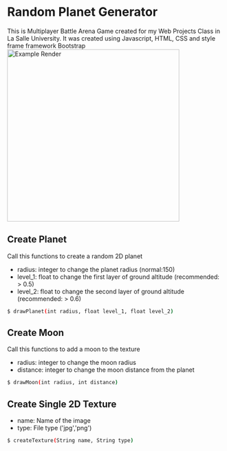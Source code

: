 # Random Planet Generator
This is Multiplayer Battle Arena Game created for my Web Projects Class in La Salle University. It was created using Javascript, HTML, CSS and style frame framework Bootstrap        
<img src="Render.jpg" alt="Example Render" width="400" height="400">
## Create Planet
Call this functions to create a random 2D planet
- radius: integer to change the planet radius (normal:150)
- level_1: float to change the first layer of ground altitude (recommended: > 0.5)
- level_2: float to change the second layer of ground altitude (recommended: > 0.6)
```bash
$ drawPlanet(int radius, float level_1, float level_2)
```
## Create Moon
Call this functions to add a moon to the texture
- radius:  integer to change the moon radius
- distance:  integer to change the moon distance from the planet
```bash
$ drawMoon(int radius, int distance)
```
## Create Single 2D Texture
- name:  Name of the image
- type:  File type ('jpg','png')
```bash
$ createTexture(String name, String type)
```
